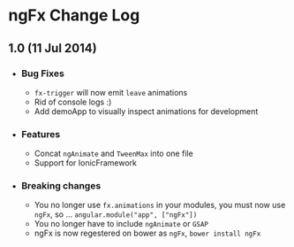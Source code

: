 # ngFx Change Log

## 1.0 (11 Jul 2014)
+ ### Bug Fixes
    * ```fx-trigger``` will now emit ```leave``` animations
    * Rid of console logs :)
    * Add demoApp to visually inspect animations for development
+ ### Features
    * Concat ```ngAnimate``` and ```TweenMax``` into one file
    * Support for IonicFramework
+ ### Breaking changes
    * You no longer use ```fx.animations``` in your modules, you must now use ```ngFx```, so ... ```angular.module("app", ["ngFx"])```
    * You no longer have to include ```ngAnimate``` or ```GSAP```
    * ngFx is now regestered on bower  as ```ngFx```, ```bower install ngFx```       
